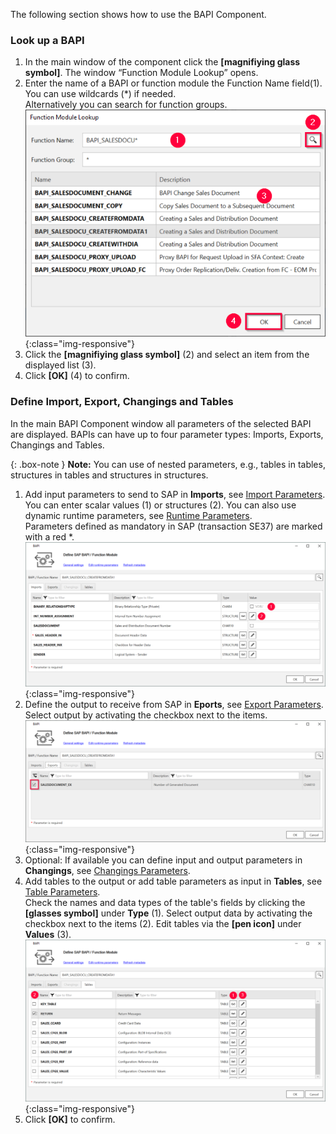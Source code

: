 The following section shows how to use the BAPI Component.

### Look up a BAPI

1. In the main window of the component click the **[magnifiying glass symbol]**. The window “Function Module Lookup” opens.
2. Enter the name of a BAPI or function module the Function Name field(1). You can use wildcards (*) if needed.<br>
Alternatively you can search for function groups.
![Look-Up-Function-Module](/img/content/Look-Up-Function-Module.png){:class="img-responsive"}
3. Click the **[magnifiying glass symbol]** (2) and select an item from the displayed list (3).
4. Click **[OK]** (4) to confirm.

### Define Import, Export, Changings and Tables

In the main BAPI Component window all parameters of the selected BAPI are displayed.
BAPIs can have up to four parameter types: Imports, Exports, Changings and Tables.

{: .box-note }
**Note:** You can use of nested parameters, e.g., tables in tables, structures in tables and structures in structures.<br>

1. Add input parameters to send to SAP in **Imports**, see [Import Parameters](./parameters#import-parameters). <br>
You can enter scalar values (1) or structures (2). You can also use dynamic runtime parameters, see [Runtime Parameters](./edit-runtime-parameters).<br>
Parameters defined as mandatory in SAP (transaction SE37) are marked with a red *. <br>
![Define-Bapi-Data-Source](/img/content/XU-BAPI-Parameters.png){:class="img-responsive"}
2. Define the output to receive from SAP in **Eports**, see [Export Parameters](./parameters#export-parameters). <br>
Select output by activating the checkbox next to the items.<br>
![BAPI export parameters](/img/content/Bapi-Exports-Edit.png){:class="img-responsive"}
3. Optional: If available you can define input and output parameters in **Changings**, see [Changings Parameters](./parameters#changings-parameters).
4. Add tables to the output or add table parameters as input in **Tables**, see [Table Parameters](./parameters#table-parameters). <br>
Check the names and data types of the table's fields by clicking the **[glasses symbol]** under **Type** (1).
Select output data by activating the checkbox next to the items (2).
Edit tables via the **[pen icon]** under **Values** (3).
![BAPI table](/img/content/Bapi-Table-Type.png){:class="img-responsive"}
5. Click **[OK]** to confirm.

